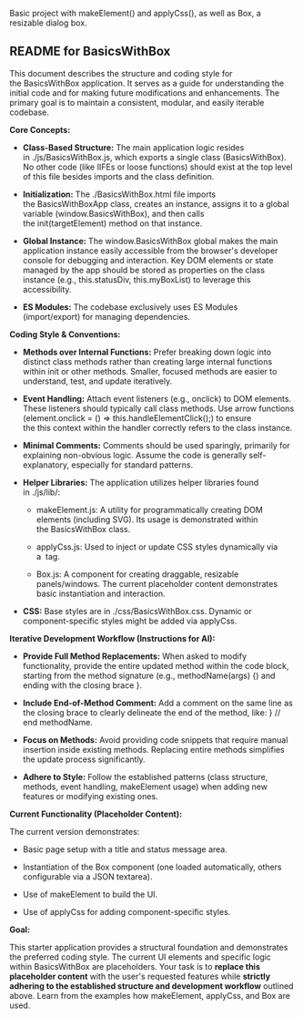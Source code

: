 Basic project with makeElement() and applyCss(), as well as Box, a resizable dialog box.

## README for BasicsWithBox

This document describes the structure and coding style for the BasicsWithBox application. It serves as a guide for understanding the initial code and for making future modifications and enhancements. The primary goal is to maintain a consistent, modular, and easily iterable codebase.

**Core Concepts:**

-   **Class-Based Structure:** The main application logic resides in ./js/BasicsWithBox.js, which exports a single class (BasicsWithBox). No other code (like IIFEs or loose functions) should exist at the top level of this file besides imports and the class definition.
    
-   **Initialization:** The ./BasicsWithBox.html file imports the BasicsWithBoxApp class, creates an instance, assigns it to a global variable (window.BasicsWithBox), and then calls the init(targetElement) method on that instance.
    
-   **Global Instance:** The window.BasicsWithBox global makes the main application instance easily accessible from the browser's developer console for debugging and interaction. Key DOM elements or state managed by the app should be stored as properties on the class instance (e.g., this.statusDiv, this.myBoxList) to leverage this accessibility.
    
-   **ES Modules:** The codebase exclusively uses ES Modules (import/export) for managing dependencies.
    

**Coding Style & Conventions:**

-   **Methods over Internal Functions:** Prefer breaking down logic into distinct class methods rather than creating large internal functions within init or other methods. Smaller, focused methods are easier to understand, test, and update iteratively.
    
-   **Event Handling:** Attach event listeners (e.g., onclick) to DOM elements. These listeners should typically call class methods. Use arrow functions (element.onclick = () => this.handleElementClick();) to ensure the this context within the handler correctly refers to the class instance.
    
-   **Minimal Comments:** Comments should be used sparingly, primarily for explaining non-obvious logic. Assume the code is generally self-explanatory, especially for standard patterns.
    
-   **Helper Libraries:** The application utilizes helper libraries found in ./js/lib/:
    
    -   makeElement.js: A utility for programmatically creating DOM elements (including SVG). Its usage is demonstrated within the BasicsWithBox class.
        
    -   applyCss.js: Used to inject or update CSS styles dynamically via a  tag.
        
    -   Box.js: A component for creating draggable, resizable panels/windows. The current placeholder content demonstrates basic instantiation and interaction.
        
-   **CSS:** Base styles are in ./css/BasicsWithBox.css. Dynamic or component-specific styles might be added via applyCss.
    

**Iterative Development Workflow (Instructions for AI):**

-   **Provide Full Method Replacements:** When asked to modify functionality, provide the entire updated method within the code block, starting from the method signature (e.g., methodName(args) {) and ending with the closing brace }.
    
-   **Include End-of-Method Comment:** Add a comment on the same line as the closing brace to clearly delineate the end of the method, like: } // end methodName.
    
-   **Focus on Methods:** Avoid providing code snippets that require manual insertion inside existing methods. Replacing entire methods simplifies the update process significantly.
    
-   **Adhere to Style:** Follow the established patterns (class structure, methods, event handling, makeElement usage) when adding new features or modifying existing ones.
    

**Current Functionality (Placeholder Content):**

The current version demonstrates:

-   Basic page setup with a title and status message area.
    
-   Instantiation of the Box component (one loaded automatically, others configurable via a JSON textarea).
    
-   Use of makeElement to build the UI.
    
-   Use of applyCss for adding component-specific styles.
    

**Goal:**

This starter application provides a structural foundation and demonstrates the preferred coding style. The current UI elements and specific logic within BasicsWithBox are placeholders. Your task is to **replace this placeholder content** with the user's requested features while **strictly adhering to the established structure and development workflow** outlined above. Learn from the examples how makeElement, applyCss, and Box are used.